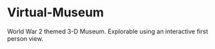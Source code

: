 # Virtual-Museum
World War 2 themed 3-D Museum. Explorable using an interactive first person view.  
